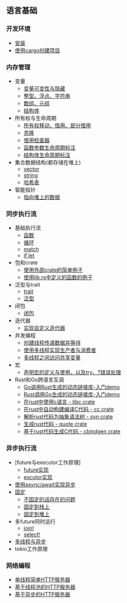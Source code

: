 
## 语言基础
### 开发环境
- [安装](1-basic/install/index.md)
- [使用cargo创建项目](1-basic/cargo/index.md)

### 内存管理
- 变量
  - [变量可变性与隐藏](2-memory/variable/index.md)
  - [整型、浮点、字符串](2-memory/variable/scalar.md)
  - [数组、元组](2-memory/variable/compound.md)
  - [结构体](2-memory/struct/index.md)
- 所有权与生命周期
  - [所有权移动、借用、部分借用](2-memory/ownership/index.md)
  - [克隆](2-memory/ownership/clone.md)
  - [借用检查器](2-memory/ownership/borrowchecker.md)
  - [函数参数生命周期标注](2-memory/ownership/func-lifetime.md)
  - [结构体生命周期标注](2-memory/ownership/struct-lifetime.md)
- 集合数据结构(都存储在堆上)
  - [vector](2-memory/collection/vector.md)
  - [string](2-memory/collection/string.md)
  - [哈希表](2-memory/collection/hashmap.md)
- 智能指针
  -  [指向堆上的数据](2-memory/smart-pointer/reference.md)
  
### 同步执行流
- 基础执行流
  - [函数](3-exec-sync/function/index.md)
  - [循环](3-exec-sync/loop/index.md)
  - [match](3-exec-sync/match/index.md)
  - [if let](3-exec-sync/if-let/index.md)
- 包和crate
  - [使用外部crate的简单例子](3-exec-sync/crate/demo.md)
  - [使用lib.rs中定义的函数的例子](3-exec-sync/crate/lib-rs.md)
- 泛型与trait
  - [trait](3-exec-sync/generic/trait.md)
  - [泛型](3-exec-sync/generic/generic.md)
- 闭包
  - [闭包](3-exec-sync/closure/index.md)
- 迭代器
  - [实现自定义迭代器](3-exec-sync/iterator/index.md)
- 并发编程
  - [创建线程传递数据并等待](3-exec-sync/thread/demo.md)
  - [使用多线程实现生产者与消费者](3-exec-sync/thread/consumer.md)
  - [多线程之间访问共享变量](3-exec-sync/thread/mutex.md)
- 宏
  - [声明宏的定义与使用，以及try、?错误处理](3-exec-sync/macro/index.md)
- Rust和Go跨语言互调
  - [Go调用Rust生成的动态链接库-入门demo](3-exec-sync/ffi/go2rust_demo/index.md)
  - [Rust调用Go生成的动态链接库-入门demo](3-exec-sync/ffi/rust2go_demo/index.md)
  - [在rust中使用c语言 - libc crate](3-exec-sync/ffi/crate_libc/index.md)
  - [在rust中自动构建编译C代码 - cc crate](3-exec-sync/ffi/crate_cc/index.md)
  - [解析rust代码为抽象语法树 - syn crate](3-exec-sync/ffi/crate_syn/index.md)
  - [生成rust代码 - quote crate](3-exec-sync/ffi/crate_quote/index.md)
  - [基于rust代码生成C代码 - cbindgen crate](3-exec-sync/ffi/crate_cbindgen/index.md)

### 异步执行流
- [future与executor工作原理]
  - [future实现](3-exec-async/internal/timer.md)
  - [excutor实现](3-exec-async/internal/executor.md)
- [使用async/await实现异步](3-exec-async/async/async.md)
- [固定](3-exec-async/pin/pin.md)
  - [不固定的话存在的问题](3-exec-async/pin/swap_problem.md)
  - [固定到栈上](3-exec-async/pin/pin_to_stack.md)
  - [固定到堆上](3-exec-async/pin/pin_to_heap.md)
- 多future同时运行
  - [join!](3-exec-async/concurrency/join.md)
  - [select!](3-exec-async/concurrency/select.md)
- [多线程与异步](3-exec-async/async/multi-thread.md)
- tokio工作原理

### 网络编程
- [单线程简单HTTP服务器](4-network/basic/simple-http-server.md)
- [基于线程池的HTTP服务器](4-network/basic/multi-thread-server.md)
- [基于异步的HTTP服务器](4-network/basic/async-http-server.md)
